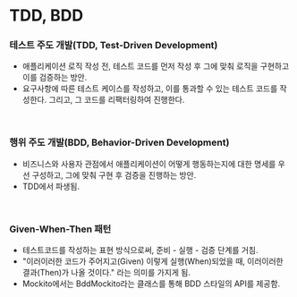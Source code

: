 # TDD, BDD

### 테스트 주도 개발(TDD, Test-Driven Development)
* 애플리케이션 로직 작성 전, 테스트 코드를 먼저 작성 후 그에 맞춰 로직을 구현하고 이를 검증하는 방안.
* 요구사항에 따른 테스트 케이스를 작성하고, 이를 통과할 수 있는 테스트 코드를 작성한다. 그리고, 그 코드를 리팩터링하여 진행한다.

<br>

### 행위 주도 개발(BDD, Behavior-Driven Development)
* 비즈니스와 사용자 관점에서 애플리케이션이 어떻게 행동하는지에 대한 명세를 우선 구성하고, 그에 맞춰 구현 후 검증을 진행하는 방안.
* TDD에서 파생됨.

<br>

### Given-When-Then 패턴
* 테스트코드를 작성하는 표현 방식으로써, 준비 - 실행 - 검증 단계를 거침.
* "이러이러한 코드가 주어지고(Given) 이렇게 실행(When)되었을 때, 이러이러한 결과(Then)가 나올 것이다." 라는 의미를 가지게 됨.
* Mockito에서는 BddMockito라는 클래스를 통해 BDD 스타일의 API를 제공함.
